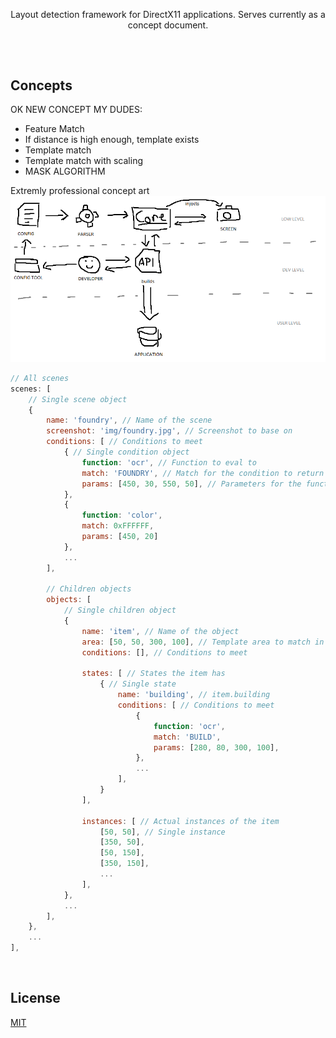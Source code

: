 <p align="center">Layout detection framework for DirectX11 applications. Serves currently as a concept document.</p>

##

<br>

## Concepts
OK NEW CONCEPT MY DUDES:
* Feature Match
* If distance is high enough, template exists
* Template match
* Template match with scaling
* MASK ALGORITHM

Extremly professional concept art
![concept](/concept.png)

```js
// All scenes
scenes: [
    // Single scene object
    {
        name: 'foundry', // Name of the scene
        screenshot: 'img/foundry.jpg', // Screenshot to base on
        conditions: [ // Conditions to meet
            { // Single condition object
                function: 'ocr', // Function to eval to
                match: 'FOUNDRY', // Match for the condition to return true
                params: [450, 30, 550, 50],	// Parameters for the function
            },
            {
                function: 'color',
                match: 0xFFFFFF,
                params: [450, 20]
            }, 
            ...
        ],

        // Children objects
        objects: [
            // Single children object
            {
                name: 'item', // Name of the object
                area: [50, 50, 300, 100], // Template area to match in the scenes screenshot
                conditions: [],	// Conditions to meet

                states: [ // States the item has
                    { // Single state	
                        name: 'building', // item.building
                        conditions: [ // Conditions to meet
                            {
                                function: 'ocr',
                                match: 'BUILD',
                                params: [280, 80, 300, 100],
                            },
                            ...
                        ],
                    }
                ],

                instances: [ // Actual instances of the item
                    [50, 50], // Single instance
                    [350, 50],
                    [50, 150],
                    [350, 150],
                    ...
                ],
            },
            ...
        ],
    },
    ...
],
```

<br>

## License
[MIT](/LICENSE.md)